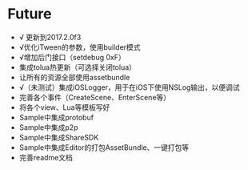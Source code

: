# Future

* √ 更新到2017.2.0f3
* √优化iTween的参数，使用builder模式
* √增加后门接口（setdebug 0xF）
* 集成tolua热更新（可选择关闭tolua）
* 让所有的资源全部使用assetbundle
* √（未测试）集成iOSLogger，用于在iOS下使用NSLog输出，以便调试
* 完善各个事件（CreateScene、EnterScene等）
* 将各个view、Lua等模板写好
* Sample中集成protobuf
* Sample中集成p2p
* Sample中集成ShareSDK
* Sample中集成Editor的打包AssetBundle、一键打包等
* 完善readme文档
